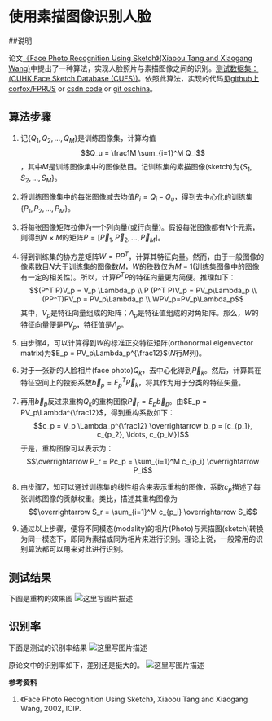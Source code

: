 # 使用素描图像识别人脸

##说明

论文[《Face Photo Recognition Using Sketch》(Xiaoou Tang and Xiaogang Wang)](http://ieeexplore.ieee.org/xpl/articleDetails.jsp?arnumber=1038008&queryText=Face%20Photo%20Recognition%20Using%20Sketch&newsearch=true)中提出了一种算法，实现人脸照片与素描图像之间的识别。[测试数据集：(CUHK Face Sketch Database (CUFS))](http://mmlab.ie.cuhk.edu.hk/archive/facesketch.html)。依照此算法，实现的代码[见github上corfox/FPRUS](https://github.com/corfox/FPRUS) or [csdn code](https://code.csdn.net/corfox_liu/fprus/tree/master) or [git oschina](http://git.oschina.net/corfox/FPRUS)。

## 算法步骤

1.  记$\{Q_1, Q_2, \ldots, Q_M\}$是训练图像集，计算均值$$Q_u = \frac1M \sum_{i=1}^M Q_i$$，其中$M$是训练图像集中的图像数目。记训练集的素描图像(sketch)为$\{ S_1, S_2, \ldots, S_M \}$。

2. 将训练图像集中的每张图像减去均值$P_i = Q_i - Q_u$，得到去中心化的训练集$\{ P_1, P_2, \ldots, P_M \}$。

3.  将每张图像矩阵拉伸为一个列向量(或行向量)。假设每张图像都有$N$个元素，则得到$N \times M$的矩阵$P = [\overrightarrow  P_1, \overrightarrow P_2, \ldots, \overrightarrow P_M]$。

4. 得到训练集的协方差矩阵$W=PP^T$，计算其特征向量。然而，由于一般图像的像素数目$N$大于训练集的图像数$M$，$W$的秩数仅为$M-1$(训练集图像中的图像有一定的相关性)。所以，计算$P^T P$的特征向量更为简便。推理如下：
$$(P^T P)V_p = V_p \Lambda_p \\ P (P^T P)V_p = PV_p\Lambda_p \\ (PP^T)PV_p = PV_p\Lambda_p \\ WPV_p=PV_p\Lambda_p$$
其中，$V_p$是特征向量组成的矩阵；$\Lambda_p$是特征值组成的对角矩阵。那么，$W$的特征向量便是$PV_p$，特征值是$\Lambda_p$。

5. 由步骤4，可以计算得到$W$的标准正交特征矩阵(orthonormal eigenvector matrix)为$E_p = PV_p\Lambda_p^{\frac12}$($N$行$M$列)。

6. 对于一张新的人脸相片(face photo)$Q_k$，去中心化得到$\overrightarrow P_k$。然后，计算其在特征空间上的投影系数$\overrightarrow b_p = E_p^T \overrightarrow P_k$，将其作为用于分类的特征矢量。

7. 再用$\overrightarrow b_p$反过来重构$Q_k$的重构图像$\overrightarrow P_r= E_p \overrightarrow b_p$。由$E_p = PV_p\Lambda^{\frac12}$，得到重构系数如下：$$c_p = V_p \Lambda_p^{\frac12} \overrightarrow b_p = [c_{p_1}, c_{p_2}, \ldots, c_{p_M}]$$
于是，重构图像可以表示为：$$\overrightarrow P_r = Pc_p = \sum_{i=1}^M c_{p_i} \overrightarrow P_i$$

8. 由步骤7，知可以通过训练集的线性组合来表示重构的图像，系数$c_p$描述了每张训练图像的贡献权重。类比，描述其重构图像为$$\overrightarrow S_r = \sum_{i=1}^M c_{p_i} \overrightarrow S_i$$

9. 通过以上步骤，便将不同模态(modality)的相片(Photo)与素描图(sketch)转换为同一模态下，即同为素描或同为相片来进行识别。理论上说，一般常用的识别算法都可以用来对此进行识别。

## 测试结果

下图是重构的效果图
![这里写图片描述](http://img.blog.csdn.net/20160330161354600)


## 识别率

下面是测试的识别率结果
![这里写图片描述](http://img.blog.csdn.net/20160330161839892)

原论文中的识别率如下，差别还是挺大的。
![这里写图片描述](http://img.blog.csdn.net/20160330161915185)

**参考资料**

1. 《Face Photo Recognition Using Sketch》, Xiaoou Tang and Xiaogang Wang, 2002, ICIP.
